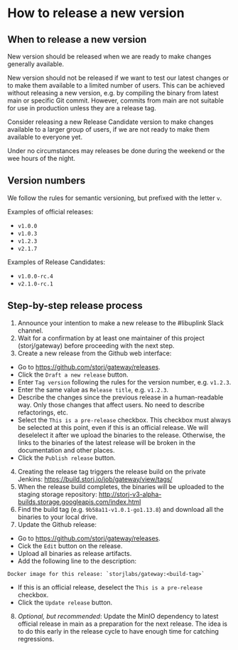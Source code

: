 # How to release a new version

## When to release a new version

New version should be released when we are ready to make changes generally available.

New version should not be released if we want to test our latest changes or to make them available to a limited number of users. This can be achieved without releasing a new version, e.g. by compiling the binary from latest main or specific Git commit. However, commits from main are not suitable for use in production unless they are a release tag.

Consider releasing a new Release Candidate version to make changes available to a larger group of users, if we are not ready to make them available to everyone yet.

Under no circumstances may releases be done during the weekend or the wee hours of the night.

## Version numbers

We follow the rules for semantic versioning, but prefixed with the letter `v`.

Examples of official releases:
- `v1.0.0`
- `v1.0.3`
- `v1.2.3`
- `v2.1.7`

Examples of Release Candidates:
- `v1.0.0-rc.4`
- `v2.1.0-rc.1`

## Step-by-step release process
1. Announce your intention to make a new release to the #libuplink Slack channel.
2. Wait for a confirmation by at least one maintainer of this project (storj/gateway) before proceeding with the next step.
3. Create a new release from the Github web interface:
  - Go to https://github.com/storj/gateway/releases.
  - Click the `Draft a new release` button.
  - Enter `Tag version` following the rules for the version number, e.g. `v1.2.3`.
  - Enter the same value as `Release title`, e.g. `v1.2.3`.
  - Describe the changes since the previous release in a human-readable way. Only those changes that affect users. No need to describe refactorings, etc.
  - Select the `This is a pre-release` checkbox. This checkbox must always be selected at this point, even if this is an official release. We will deselelect it after we upload the binaries to the release. Otherwise, the links to the binaries of the latest release will be broken in the documentation and other places.
  - Click the `Publish release` button.
4. Creating the release tag triggers the release build on the private Jenkins: https://build.storj.io/job/gateway/view/tags/
5. When the release build completes, the binaries will be uploaded to the staging storage repository: http://storj-v3-alpha-builds.storage.googleapis.com/index.html
6. Find the build tag (e.g. `9b58a11-v1.0.1-go1.13.8`) and download all the binaries to your local drive.
7. Update the Github release:
  - Go to https://github.com/storj/gateway/releases.
  - Cick the `Edit` button on the release.
  - Upload all binaries as release artifacts.
  - Add the following line to the description: 
```
Docker image for this release: `storjlabs/gateway:<build-tag>`
```
  - If this is an official release, deselect the `This is a pre-release` checkbox.
  - Click the `Update release` button.
8. _Optional, but recommended_: Update the MinIO dependency to latest official release in main as a preparation for the next release. The idea is to do this early in the release cycle to have enough time for catching regressions.
  
